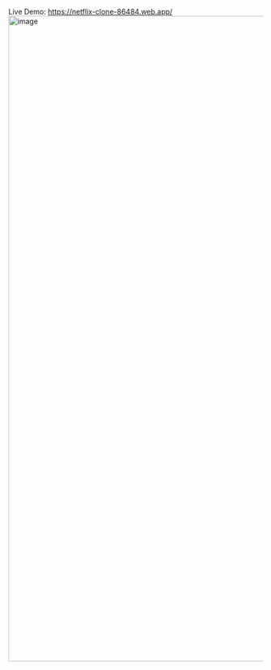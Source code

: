 Live Demo:
https://netflix-clone-86484.web.app/
<img width="1278" alt="image" src="https://github.com/SatabdoM/Netflix-Clone-App/assets/105154633/865a1d4b-f44b-4378-83cc-93102364649f">



